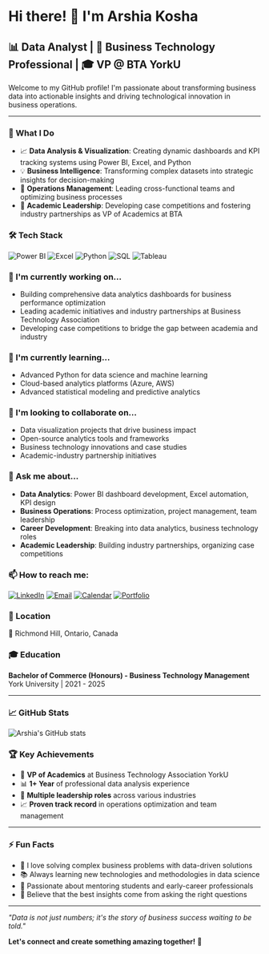 # Hi there! 👋 I'm Arshia Kosha

## 📊 Data Analyst | 💼 Business Technology Professional | 🎓 VP @ BTA YorkU

Welcome to my GitHub profile! I'm passionate about transforming business data into actionable insights and driving technological innovation in business operations.

---

### 🚀 What I Do
- 📈 **Data Analysis & Visualization**: Creating dynamic dashboards and KPI tracking systems using Power BI, Excel, and Python
- 💡 **Business Intelligence**: Transforming complex datasets into strategic insights for decision-making
- 🏢 **Operations Management**: Leading cross-functional teams and optimizing business processes
- 🎯 **Academic Leadership**: Developing case competitions and fostering industry partnerships as VP of Academics at BTA

### 🛠️ Tech Stack
![Power BI](https://img.shields.io/badge/-Power%20BI-F2C811?style=flat-square&logo=powerbi&logoColor=black)
![Excel](https://img.shields.io/badge/-Excel-217346?style=flat-square&logo=microsoft-excel&logoColor=white)
![Python](https://img.shields.io/badge/-Python-3776AB?style=flat-square&logo=python&logoColor=white)
![SQL](https://img.shields.io/badge/-SQL-4479A1?style=flat-square&logo=mysql&logoColor=white)
![Tableau](https://img.shields.io/badge/-Tableau-E97627?style=flat-square&logo=tableau&logoColor=white)

### 🔭 I'm currently working on...
- Building comprehensive data analytics dashboards for business performance optimization
- Leading academic initiatives and industry partnerships at Business Technology Association
- Developing case competitions to bridge the gap between academia and industry

### 🌱 I'm currently learning...
- Advanced Python for data science and machine learning
- Cloud-based analytics platforms (Azure, AWS)
- Advanced statistical modeling and predictive analytics

### 👯 I'm looking to collaborate on...
- Data visualization projects that drive business impact
- Open-source analytics tools and frameworks
- Business technology innovations and case studies
- Academic-industry partnership initiatives

### 💬 Ask me about...
- **Data Analytics**: Power BI dashboard development, Excel automation, KPI design
- **Business Operations**: Process optimization, project management, team leadership
- **Career Development**: Breaking into data analytics, business technology roles
- **Academic Leadership**: Building industry partnerships, organizing case competitions

### 📫 How to reach me:
[![LinkedIn](https://img.shields.io/badge/-LinkedIn-0A66C2?style=flat-square&logo=linkedin&logoColor=white)](https://www.linkedin.com/in/arshiakosha)
[![Email](https://img.shields.io/badge/-Email-EA4335?style=flat-square&logo=gmail&logoColor=white)](mailto:arshia.kosha81@gmail.com)
[![Calendar](https://img.shields.io/badge/-Schedule%20Meeting-4285F4?style=flat-square&logo=google-calendar&logoColor=white)](https://calendly.com/arshia-kosha81/30min)
[![Portfolio](https://img.shields.io/badge/-Portfolio-000000?style=flat-square&logo=github&logoColor=white)](https://arshiakosha.github.io)

### 📍 Location
📌 Richmond Hill, Ontario, Canada

### 🎓 Education
**Bachelor of Commerce (Honours) - Business Technology Management**  
York University | 2021 - 2025

---

### 📈 GitHub Stats
![Arshia's GitHub stats](https://github-readme-stats.vercel.app/api?username=Arshiakosha&show_icons=true&theme=gradient)

### 🏆 Key Achievements
- 🎯 **VP of Academics** at Business Technology Association YorkU
- 📊 **1+ Year** of professional data analysis experience
- 💼 **Multiple leadership roles** across various industries
- 📈 **Proven track record** in operations optimization and team management

---

### ⚡ Fun Facts
- 🎲 I love solving complex business problems with data-driven solutions
- 📚 Always learning new technologies and methodologies in data science
- 🤝 Passionate about mentoring students and early-career professionals
- 🌟 Believe that the best insights come from asking the right questions

---

*"Data is not just numbers; it's the story of business success waiting to be told."*

**Let's connect and create something amazing together!** 🚀
